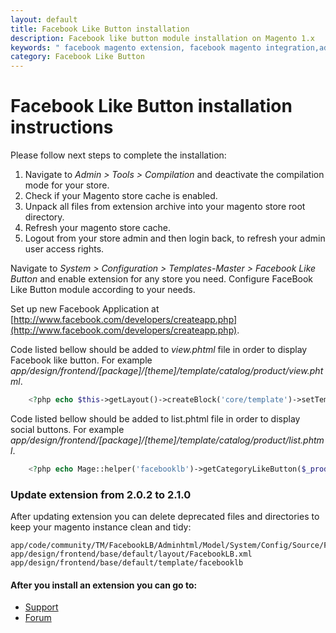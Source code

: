 ```yaml
---
layout: default
title: Facebook Like Button installation
description: Facebook like button module installation on Magento 1.x
keywords: " facebook magento extension, facebook magento integration,add facebook like button to website, add facebook share button to website, magento like button facebook "
category: Facebook Like Button
---
```


# Facebook Like Button installation instructions

Please follow next steps to complete the installation:

 1. Navigate to _Admin > Tools > Compilation_ and deactivate the compilation
    mode for your store.
 2. Check if your Magento store cache is enabled.
 3. Unpack all files from extension archive into your magento store root
    directory.
 4. Refresh your magento store cache.
 5. Logout from your store admin and then login back, to refresh your admin
    user access rights.

Navigate to _System > Configuration > Templates-Master > Facebook Like Button_ and enable extension for any store you need. Configure FaceBook Like Button module according to your needs.

Set up new Facebook Application at [http://www.facebook.com/developers/createapp.php](http://www.facebook.com/developers/createapp.php).

Code listed bellow should be added to _view.phtml_ file in order to display
Facebook like button. For example _app/design/frontend/[package]/[theme]/template/catalog/product/view.phtml_.

```php
    <?php echo $this->getLayout()->createBlock('core/template')->setTemplate('facebooklb/like.phtml')->toHtml(); ?>
```

Code listed bellow should be added to list.phtml file in order to display
social buttons. For example
_app/design/frontend/[package]/[theme]/template/catalog/product/list.phtml_.

```php
    <?php echo Mage::helper('facebooklb')->getCategoryLikeButton($_product) ?>
```

### Update extension from 2.0.2 to 2.1.0

After updating extension you can delete deprecated files and directories to
keep your magento instance clean and tidy:

```
app/code/community/TM/FacebookLB/Adminhtml/Model/System/Config/Source/Font.php
app/design/frontend/base/default/layout/FacebookLB.xml
app/design/frontend/base/default/template/facebooklb
```

#### After you install an extension you can go to:

* [Support](https://swissuplabs.com/contacts/)
* [Forum](https://swissuplabs.com/magento-forum/)

